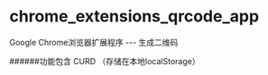 # chrome_extensions_qrcode_app

Google Chrome浏览器扩展程序 --- 生成二维码

######功能包含 CURD （存储在本地localStorage）


